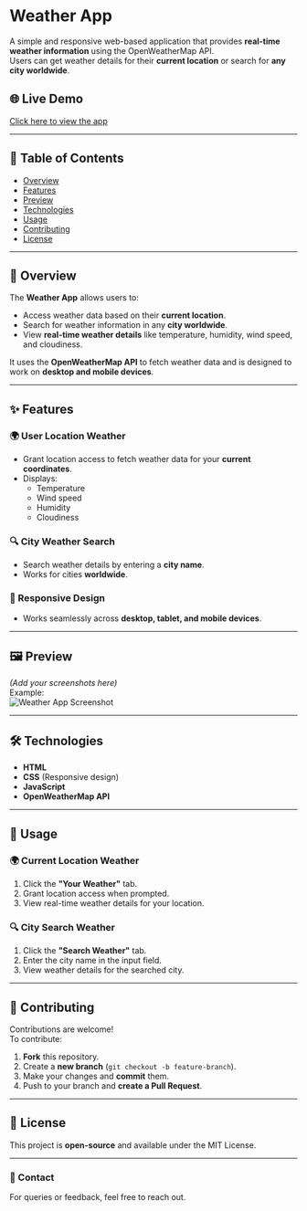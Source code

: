 # Weather App

A simple and responsive web-based application that provides **real-time weather information** using the OpenWeatherMap API.  
Users can get weather details for their **current location** or search for **any city worldwide**.

## 🌐 Live Demo
[Click here to view the app](https://weather-app-neon-two-53.vercel.app/)

---

## 📌 Table of Contents
- [Overview](#overview)
- [Features](#features)
- [Preview](#preview)
- [Technologies](#technologies)
- [Usage](#usage)
- [Contributing](#contributing)
- [License](#license)

---

## 📖 Overview
The **Weather App** allows users to:
- Access weather data based on their **current location**.
- Search for weather information in any **city worldwide**.
- View **real-time weather details** like temperature, humidity, wind speed, and cloudiness.

It uses the **OpenWeatherMap API** to fetch weather data and is designed to work on **desktop and mobile devices**.

---

## ✨ Features
### 🌍 User Location Weather
- Grant location access to fetch weather data for your **current coordinates**.
- Displays:
  - Temperature
  - Wind speed
  - Humidity
  - Cloudiness

### 🔍 City Weather Search
- Search weather details by entering a **city name**.
- Works for cities **worldwide**.

### 📱 Responsive Design
- Works seamlessly across **desktop, tablet, and mobile devices**.

---

## 🖼 Preview
*(Add your screenshots here)*  
Example:  
![Weather App Screenshot](screenshot.png)

---

## 🛠 Technologies
- **HTML**
- **CSS** (Responsive design)
- **JavaScript**
- **OpenWeatherMap API**

---

## 🚀 Usage
### 🌍 Current Location Weather
1. Click the **"Your Weather"** tab.
2. Grant location access when prompted.
3. View real-time weather details for your location.

### 🔍 City Search Weather
1. Click the **"Search Weather"** tab.
2. Enter the city name in the input field.
3. View weather details for the searched city.

---

## 🤝 Contributing
Contributions are welcome!  
To contribute:
1. **Fork** this repository.
2. Create a **new branch** (`git checkout -b feature-branch`).
3. Make your changes and **commit** them.
4. Push to your branch and **create a Pull Request**.

---

## 📜 License
This project is **open-source** and available under the MIT License.

---

### 📧 Contact
For queries or feedback, feel free to reach out.  
